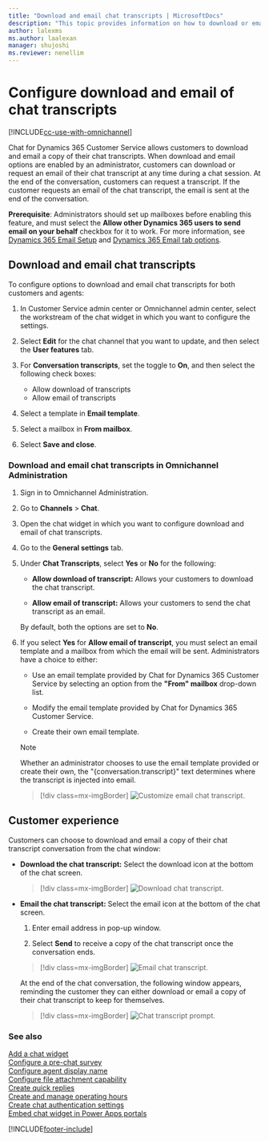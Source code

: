 ```yaml
---
title: "Download and email chat transcripts | MicrosoftDocs"
description: "This topic provides information on how to download or email chat transcripts in Dynamics 365 Customer Service."
author: lalexms
ms.author: laalexan
manager: shujoshi
ms.reviewer: nenellim
---
```


# Configure download and email of chat transcripts

[!INCLUDE[cc-use-with-omnichannel](../includes/cc-use-with-omnichannel.md)]

Chat for Dynamics 365 Customer Service allows customers to download and email a copy of their chat transcripts. When download and email options are enabled by an administrator, customers can download or request an email of their chat transcript at any time during a chat session. At the end of the conversation, customers can request a transcript. If the customer requests an email of the chat transcript, the email is sent at the end of the conversation.

**Prerequisite**: Administrators should set up mailboxes before enabling this feature, and must select the **Allow other Dynamics 365 users to send email on your behalf** checkbox for it to work. For more information, see [Dynamics 365 Email Setup](https://support.microsoft.com/help/4020807/dynamics-365-e-mail-setup-configuration-and-dynamics-365-for-mobile-ho) and [Dynamics 365 Email tab options](../customerengagement/on-premises/basics/set-personal-options?view=op-9-1#email-tab-options).

## Download and email chat transcripts

To configure options to download and email chat transcripts for both customers and agents:

1. In Customer Service admin center or Omnichannel admin center, select the workstream of the chat widget in which you want to configure the settings.

2. Select **Edit** for the chat channel that you want to update, and then select the **User features** tab.

3. For **Conversation transcripts**, set the toggle to **On**, and then select the following check boxes:
   - Allow download of transcripts
   - Allow email of transcripts

4. Select a template in **Email template**.

5. Select a mailbox in **From mailbox**.

6. Select **Save and close**.

### Download and email chat transcripts in Omnichannel Administration

1. Sign in to Omnichannel Administration.

2. Go to **Channels** > **Chat**.

3. Open the chat widget in which you want to configure download and email of chat transcripts.

4. Go to the **General settings** tab.

5. Under **Chat Transcripts**, select **Yes** or **No** for the following:

   - **Allow download of transcript:** Allows your customers to download the chat transcript.

   - **Allow email of transcript:** Allows your customers to send the chat transcript as an email.

   By default, both the options are set to **No**.

6. If you select **Yes** for **Allow email of transcript**, you must select an email template and a mailbox from which the email will be sent. Administrators have a choice to either:

    - Use an email template provided by Chat for Dynamics 365 Customer Service by selecting an option from the **"From" mailbox** drop-down list.

    - Modify the email template provided by Chat for Dynamics 365 Customer Service.
    
    - Create their own email template.

    > [!NOTE] 
    > Whether an administrator chooses to use the email template provided or create their own, the "{conversation.transcript}" text determines where the transcript is injected into email.

    > [!div class=mx-imgBorder]
    > ![Customize email chat transcript.](media/oc-chat-transcript-customize-email-transcript.png "Customize email chat transcript")

## Customer experience

Customers can choose to download and email a copy of their chat transcript conversation from the chat window: 

- **Download the chat transcript:** Select the download icon at the bottom of the chat screen. 

    > [!div class=mx-imgBorder]
    > ![Download chat transcript.](media/oc-chat-transcript-download.png "Download chat transcript")

- **Email the chat transcript:** Select the email icon at the bottom of the chat screen.

    1. Enter email address in pop-up window.
        
    2. Select **Send** to receive a copy of the chat transcript once the conversation ends.

     > [!div class=mx-imgBorder]
     > ![Email chat transcript.](media/oc-chat-transcript-email.png "Email chat transcript")

    At the end of the chat conversation, the following window appears, reminding the customer they can either download or email a copy of their chat transcript to keep for themselves.

    > [!div class=mx-imgBorder]
    > ![Chat transcript prompt.](media/oc-chat-transcript-prompt-screen.png "Chat transcript prompt")


### See also

[Add a chat widget](add-chat-widget.md)<br>
[Configure a pre-chat survey](configure-pre-chat-survey.md) <br>
[Configure agent display name](agent-display-name.md)<br>
[Configure file attachment capability](configure-file-attachment.md)<br>
[Create quick replies](create-quick-replies.md) <br>
[Create and manage operating hours](create-operating-hours.md) <br>
[Create chat authentication settings](create-chat-auth-settings.md) <br> 
[Embed chat widget in Power Apps portals](embed-chat-widget-portal.md)


[!INCLUDE[footer-include](../includes/footer-banner.md)]
